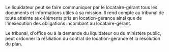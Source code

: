 Le liquidateur peut se faire communiquer par le locataire-gérant tous les documents et informations utiles à sa mission. Il rend compte au tribunal de toute atteinte aux éléments pris en location-gérance ainsi que de l'inexécution des obligations incombant au locataire-gérant.

Le tribunal, d'office ou à la demande du liquidateur ou du ministère public, peut ordonner la résiliation du contrat de location-gérance et la résolution du plan.
